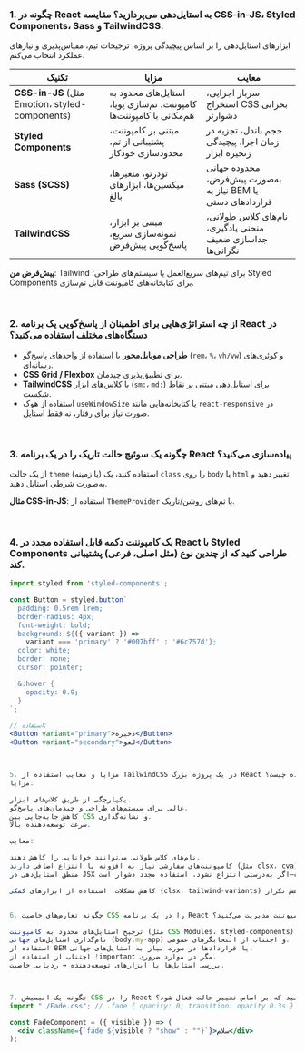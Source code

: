 ### 1. چگونه در React به استایل‌دهی می‌پردازید؟ مقایسه CSS-in-JS، Styled Components، Sass و TailwindCSS.

ابزارهای استایل‌دهی را بر اساس پیچیدگی پروژه، ترجیحات تیم، مقیاس‌پذیری و نیازهای عملکرد انتخاب می‌کنم.

| تکنیک                                          | مزایا                                                     | معایب                                                            |
| ----------------------------------------------- | --------------------------------------------------------- | ---------------------------------------------------------------- |
| **CSS-in-JS** (مثل Emotion، styled-components) | استایل‌های محدود به کامپوننت، تم‌سازی پویا، هم‌مکانی با کامپوننت‌ها | سربار اجرایی، استخراج CSS بحرانی دشوارتر                        |
| **Styled Components**                           | مبتنی بر کامپوننت، پشتیبانی از تم، محدودسازی خودکار     | حجم باندل، تجزیه در زمان اجرا، پیچیدگی زنجیره ابزار            |
| **Sass (SCSS)**                                 | تودرتو، متغیرها، میکسین‌ها، ابزارهای بالغ               | محدوده جهانی به‌صورت پیش‌فرض، نیاز به BEM یا قراردادهای دستی   |
| **TailwindCSS**                                 | مبتنی بر ابزار، نمونه‌سازی سریع، پاسخ‌گویی پیش‌فرض      | نام‌های کلاس طولانی، منحنی یادگیری، جداسازی ضعیف نگرانی‌ها      |

**پیش‌فرض من**: Tailwind برای تیم‌های سریع‌العمل یا سیستم‌های طراحی؛ Styled Components برای کتابخانه‌های کامپوننت قابل تم‌سازی.

<br />

### 2. از چه استراتژی‌هایی برای اطمینان از پاسخ‌گویی یک برنامه React در دستگاه‌های مختلف استفاده می‌کنید؟

- **طراحی موبایل‌محور** با استفاده از واحدهای پاسخ‌گو (`rem`، `%`، `vh/vw`) و کوئری‌های رسانه‌ای.
- **CSS Grid / Flexbox** برای تطبیق‌پذیری چیدمان.
- **TailwindCSS** یا کلاس‌های ابزار (`sm:`، `md:`) برای استایل‌دهی مبتنی بر نقاط شکست.
- استفاده از هوک `useWindowSize` یا کتابخانه‌هایی مانند `react-responsive` در صورت نیاز برای رفتار، نه فقط استایل.

<br />

### 3. چگونه یک سوئیچ حالت تاریک را در یک برنامه React پیاده‌سازی می‌کنید؟

از یک حالت `theme` (یا زمینه) استفاده کنید، یک `class` را روی `body` یا `html` تغییر دهید و به‌صورت شرطی استایل دهید.

**مثال CSS-in-JS**: استفاده از `ThemeProvider` با تم‌های روشن/تاریک.

<br />

### 4. یک کامپوننت دکمه قابل استفاده مجدد در React با Styled Components طراحی کنید که از چندین نوع (مثل اصلی، فرعی) پشتیبانی کند.

```jsx
import styled from 'styled-components';

const Button = styled.button`
  padding: 0.5rem 1rem;
  border-radius: 4px;
  font-weight: bold;
  background: ${({ variant }) =>
    variant === 'primary' ? '#007bff' : '#6c757d'};
  color: white;
  border: none;
  cursor: pointer;

  &:hover {
    opacity: 0.9;
  }
`;

// استفاده:
<Button variant="primary">ذخیره</Button>
<Button variant="secondary">لغو</Button>



5. مزایا و معایب استفاده از TailwindCSS در یک پروژه بزرگ React با چندین توسعه‌دهنده چیست؟
مزایا:

یکپارچگی از طریق کلاس‌های ابزار.
عالی برای سیستم‌های طراحی و چیدمان‌های پاسخ‌گو.
کاهش جابه‌جایی بین CSS و نشانه‌گذاری.
سرعت توسعه‌دهنده بالا.

معایب:

نام‌های کلاس طولانی می‌توانند خوانایی را کاهش دهند.
کامپوننت‌های سفارشی نیاز به افزونه یا انتزاع اضافی دارند (مثل clsx، cva).
منطق استایل‌دهی در JSX جاسازی شده—اگر به‌درستی انتزاع نشود، استفاده مجدد دشوار است.

کاهش مشکلات: استفاده از ابزارهای کمکی (clsx، tailwind-variants) و توکن‌های طراحی برای کاهش تکرار.


6. چگونه تعارض‌های خاصیت CSS را در یک برنامه React با ترکیبی از استایل‌های جهانی و محدود به کامپوننت مدیریت می‌کنید؟

ترجیح استایل‌های محدود به کامپوننت (مثل CSS Modules، styled-components).
نام‌گذاری استایل‌های جهانی (body.my-app) و اجتناب از انتخابگرهای عمومی.
استفاده از BEM یا قراردادها در صورت نیاز به استایل‌های جهانی.
اجتناب از استفاده از !important مگر در موارد ضروری.
بررسی استایل‌ها با ابزارهای توسعه‌دهنده → ردیابی خاصیت.



7. چگونه یک انیمیشن CSS را در React پیاده‌سازی می‌کنید که بر اساس تغییر حالت فعال شود؟
import "./Fade.css"; // .fade { opacity: 0; transition: opacity 0.3s } .fade.show { opacity: 1; }

const FadeComponent = ({ visible }) => (
  <div className={`fade ${visible ? "show" : ""}`}>سلام</div>
);


